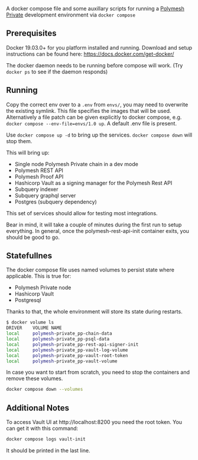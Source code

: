A docker compose file and some auxillary scripts for running a [Polymesh Private](https://polymesh.network/) development environment via `docker compose`

## Prerequisites

Docker 19.03.0+ for you platform installed and running. Download and setup instructions can be found here: <https://docs.docker.com/get-docker/>

The docker daemon needs to be running before compose will work. (Try `docker ps` to see if the daemon responds)

## Running

Copy the correct env over to a `.env` from `envs/`, you may need to overwrite the existing symlink. This file specifies the images that will be used. Alternatively a file patch can be given explicitly to docker compose, e.g. `docker compose --env-file=envs/1.0 up`. A default .env file is present.

Use `docker compose up -d` to bring up the services. `docker compose down` will stop them.

This will bring up:

- Single node Polymesh Private chain in a dev mode
- Polymesh REST API
- Polymesh Proof API
- Hashicorp Vault as a signing manager for the Polymesh Rest API
- Subquery indexer
- Subquery graphql server
- Postgres (subquery dependency)

This set of services should allow for testing most integrations.

Bear in mind, it will take a couple of minutes during the first run to setup everything. In general, once the polymesh-rest-api-init container exits, you should be good to go.

## Statefullnes

The docker compose file uses named volumes to persist state where applicable. This is true for:

- Polymesh Private node
- Hashicorp Vault
- Postgresql

Thanks to that, the whole environment will store its state during restarts.

```sh
$ docker volume ls
DRIVER    VOLUME NAME
local     polymesh-private_pp-chain-data
local     polymesh-private_pp-psql-data
local     polymesh-private_pp-rest-api-signer-init
local     polymesh-private_pp-vault-log-volume
local     polymesh-private_pp-vault-root-token
local     polymesh-private_pp-vault-volume
```

In case you want to start from scratch, you need to stop the containers and remove these volumes.

```sh
docker compose down --volumes
```

## Additional Notes

To access Vault UI at http://localhost:8200 you need the root token. You can get it with this command:

```sh
docker compose logs vault-init 
```

It should be printed in the last line.